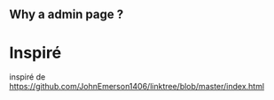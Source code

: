 ## Why a admin page ?

# Inspiré 
inspiré de https://github.com/JohnEmerson1406/linktree/blob/master/index.html